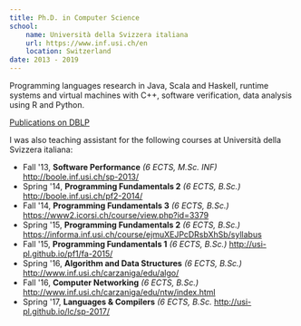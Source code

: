 ```yaml
---
title: Ph.D. in Computer Science
school:
    name: Università della Svizzera italiana
    url: https://www.inf.usi.ch/en
    location: Switzerland
date: 2013 - 2019
---
```


Programming languages research in Java, Scala and Haskell, runtime systems and
virtual machines with C++, software verification, data analysis using R and Python.

<a class="btn btn-outline btn-info" href="https://dblp.org/pid/97/10956.html" target="_blank">Publications on DBLP</a>

I was also teaching assistant for the following courses at Università della Svizzera italiana:

- Fall '13, **Software Performance** *(6 ECTS, M.Sc. INF)*
<http://boole.inf.usi.ch/sp-2013/>
- Spring '14, **Programming Fundamentals 2** *(6 ECTS, B.Sc.)*
<http://boole.inf.usi.ch/pf2-2014/>
- Fall '14, **Programming Fundamentals 3** *(6 ECTS, B.Sc.)*
<https://www2.icorsi.ch/course/view.php?id=3379>
- Spring '15, **Programming Fundamentals 2** *(6 ECTS, B.Sc.)*
<https://informa.inf.usi.ch/course/ejmuXEJPcDRsbXhSb/syllabus>
- Fall '15, **Programming Fundamentals 1** *(6 ECTS, B.Sc.)*
<http://usi-pl.github.io/pf1/fa-2015/>
- Spring '16, **Algorithm and Data Structures** *(6 ECTS, B.Sc.)*
<http://www.inf.usi.ch/carzaniga/edu/algo/>
- Fall '16, **Computer Networking** *(6 ECTS, B.Sc.)*
<http://www.inf.usi.ch/carzaniga/edu/ntw/index.html>
- Spring '17, **Languages \& Compilers** *(6 ECTS, B.Sc.*
<http://usi-pl.github.io/lc/sp-2017/>
